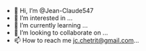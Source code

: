 - 👋 Hi, I’m @Jean-Claude547
- 👀 I’m interested in ...
- 🌱 I’m currently learning ...
- 💞️ I’m looking to collaborate on ...
- 📫 How to reach me jc.chetrit@gmail.com...

<!---
Jean-Claude547/Jean-Claude547 is a ✨ special ✨ repository because its `README.md` (this file) appears on your GitHub profile.
You can click the Preview link to take a look at your changes.
--->
